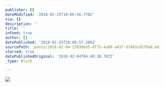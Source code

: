 ```yaml
---
publisher: {}
dateModified: '2018-02-25T18:06:56.778Z'
via: {}
description: ''
title: ''
inFeed: true
author: []
datePublished: '2018-02-25T18:06:57.206Z'
sourcePath: _posts/2018-02-04-23930ee5-df75-4a00-a43f-d7d43cd579a8.md
starred: true
datePublishedOriginal: '2018-02-04T04:48:30.707Z'
_type: Blurb

---
```

![](https://the-grid-user-content.s3-us-west-2.amazonaws.com/83666f3e-cb28-4812-9654-e7995b0cd5f3.jpg)